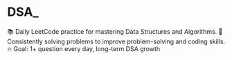 # DSA_
📚 Daily LeetCode practice for mastering Data Structures and Algorithms. 🚀 Consistently solving problems to improve problem-solving and coding skills. 🔥 Goal: 1+ question every day, long-term DSA growth
